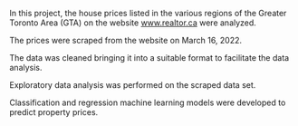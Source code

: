 In this project, the house prices listed in the various regions of the Greater Toronto Area (GTA) on the website www.realtor.ca were analyzed.

The prices were scraped from the website on March 16, 2022.

The data was cleaned bringing it into a suitable format to facilitate the data analysis.

Exploratory data analysis was performed on the scraped data set.

Classification and regression machine learning models were developed to predict property prices.
